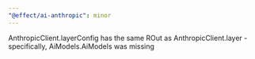 ```yaml
---
"@effect/ai-anthropic": minor
---
```


AnthropicClient.layerConfig has the same ROut as AnthropicClient.layer - specifically, AiModels.AiModels was missing
